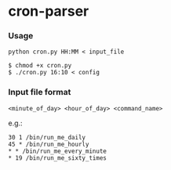 # cron-parser

### Usage

`python cron.py HH:MM < input_file`

```console
$ chmod +x cron.py
$ ./cron.py 16:10 < config
```

### Input file format
`<minute_of_day> <hour_of_day> <command_name>`

e.g.:
```console
30 1 /bin/run_me_daily
45 * /bin/run_me_hourly
* * /bin/run_me_every_minute
* 19 /bin/run_me_sixty_times
```

